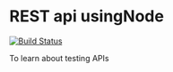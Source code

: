 # REST api usingNode

[![Build Status](https://travis-ci.org/TheJSGirl/node-mongo-rest-api.svg?branch=master)](https://travis-ci.org/TheJSGirl/node-mongo-rest-api)

To learn about testing APIs
